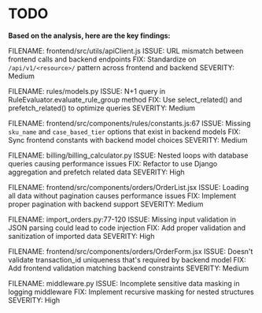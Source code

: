 # TODO

**Based on the analysis, here are the key findings:**

FILENAME: frontend/src/utils/apiClient.js
ISSUE: URL mismatch between frontend calls and backend endpoints
FIX: Standardize on `/api/v1/<resource>/` pattern across frontend and backend
SEVERITY: Medium

FILENAME: rules/models.py
ISSUE: N+1 query in RuleEvaluator.evaluate_rule_group method
FIX: Use select_related() and prefetch_related() to optimize queries
SEVERITY: Medium

FILENAME: frontend/src/components/rules/constants.js:67
ISSUE: Missing `sku_name` and `case_based_tier` options that exist in backend models
FIX: Sync frontend constants with backend model choices
SEVERITY: Medium

FILENAME: billing/billing_calculator.py
ISSUE: Nested loops with database queries causing performance issues
FIX: Refactor to use Django aggregation and prefetch related data
SEVERITY: High

FILENAME: frontend/src/components/orders/OrderList.jsx
ISSUE: Loading all data without pagination causes performance issues
FIX: Implement proper pagination with backend support
SEVERITY: Medium

FILENAME: import_orders.py:77-120
ISSUE: Missing input validation in JSON parsing could lead to code injection
FIX: Add proper validation and sanitization of imported data
SEVERITY: High

FILENAME: frontend/src/components/orders/OrderForm.jsx
ISSUE: Doesn't validate transaction_id uniqueness that's required by backend model
FIX: Add frontend validation matching backend constraints
SEVERITY: Medium

FILENAME: middleware.py
ISSUE: Incomplete sensitive data masking in logging middleware
FIX: Implement recursive masking for nested structures
SEVERITY: High
